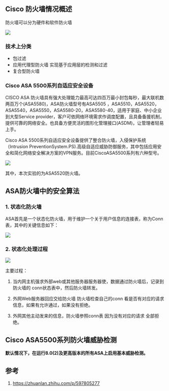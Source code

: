 
## Cisco 防火墙情况概述
防火墙可以分为硬件和软件防火墙


![](https://img-blog.csdnimg.cn/img_convert/682f0f307148bcca820ae972048a0e46.png)


### 技术上分类
- 包过滤
- 应用代理型防火墙 实现基于应用层的检测和过滤
- 复合型防火墙

### Cisco ASA 5500系列自适应安全设备
CISCO ASA 防火墙具有强大处理能力最高可达四百万最小封包每秒，最大联机数两百万个(ASA5580)，ASA防火墙型号有ASA5505 ，ASA5510，ASA5520，ASA5540，ASA5550，ASA5580-20，ASA5580-40，适用于家庭、中小企业到大型Service provider，客户可依网络环境需求作调度配置，且具备备援机制，提供可靠的网络安全。也具备方便灵活的图形化管理接口(ASDM)，让管理者轻易上手。   

Cisco ASA 5500系列自适应安全设备提供了整合防火墙，入侵保护系统（Intrusion PreventionSystem.PS).高级自适应威胁防御服务，其中包括应用安全和简化网络安全解决方案的VPN服务。目前CiscoASA5500系列有六种型号。

![](https://img-blog.csdnimg.cn/img_convert/615b1c8c20708256cfa6874b05cfbfd1.png)

其中，本次实验的为ASA5520防火墙。

## ASA防火墙中的安全算法
### 1. 状态化防火墙
ASA首先是一个状态化防火墙，用于维护一个关于用户信息的连接表，称为Conn表，其中的关键信息如下：

![](https://img-blog.csdnimg.cn/img_convert/a0af389836b8179d882b94da3ecf5bfa.png)

### 2. 状态化处理过程

![](https://img-blog.csdnimg.cn/img_convert/63e835bae21772eb6297e4b31b67479e.png)

主要过程：
1. 当内网主机强求外部web或其他服务器服务器使，数据通过防火墙后，记录到防火墙的 conn状态表中，然后防火墙转发。

2. 外网Web服务器回应交给防火墙 防火墙检查自己的conn 看是否有对应的请求信息，如果有允许通过，如果没有拒绝。

3. 外网其他主动发来的信息，防火墙参照conn表 因为没有对应的请求 全部拒绝。

## Cisco ASA5500系列防火墙威胁检测
**默认情况下，在运行8.0(2)及更高版本的所有ASA上启用基本威胁检测。**




## 参考
1. https://zhuanlan.zhihu.com/p/597805277

